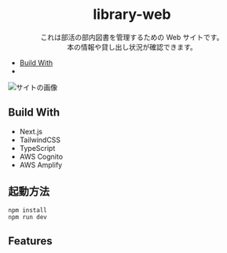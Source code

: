 # <div align="center">library-web</div>

<div align="center">これは部活の部内図書を管理するための Web サイトです。
<br>本の情報や貸し出し状況が確認できます。</div>

- [Build With](#buildwith)
- 
<img src=https://github.com/kurakke/library-web/blob/feature/add-readme/src/assets/readme/site.png alt="サイトの画像">

## Build With

-   Next.js
-   TailwindCSS
-   TypeScript
-   AWS Cognito
-   AWS Amplify

## 起動方法

```
npm install
npm run dev
```

## Features
